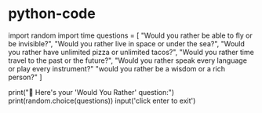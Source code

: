 # python-code
import random
import time
questions = [
    "Would you rather be able to fly or be invisible?",
    "Would you rather live in space or under the sea?",
    "Would you rather have unlimited pizza or unlimited tacos?",
    "Would you rather time travel to the past or the future?",
    "Would you rather speak every language or play every instrument?"
"would you rather be a wisdom or a rich person?"
]

print("🤔 Here's your 'Would You Rather' question:")
print(random.choice(questions))
input('click enter to exit')
